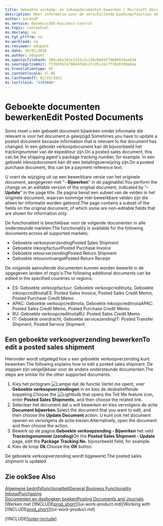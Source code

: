 ```yaml
---
title: Geboekte verkoop- en inkoopdocumenten bewerken | Microsoft Docs
description: Meer informatie over de verschillende boekingsfuncties om inkoopdocumenten te boeken en hoe u geboekte documenten kunt bijwerken.
author: SorenGP
ms.service: dynamics365-business-central
ms.topic: conceptual
ms.devlang: na
ms.tgt_pltfrm: na
ms.workload: na
ms.reviewer: edupont
ms.date: 10/01/2020
ms.author: edupont
ms.openlocfilehash: 206c4ba161e1153c2c15628845579b06929aa939
ms.sourcegitcommit: ff2b55b7e790447e0c1fcd5c2ec7f7610338ebaa
ms.translationtype: HT
ms.contentlocale: nl-BE
ms.lasthandoff: 02/15/2021
ms.locfileid: "5384886"
---
```

# <a name="edit-posted-documents"></a><span data-ttu-id="0a670-103">Geboekte documenten bewerken</span><span class="sxs-lookup"><span data-stu-id="0a670-103">Edit Posted Documents</span></span>

<span data-ttu-id="0a670-104">Soms moet u een geboekt document bijwerken omdat informatie die relevant is voor het document is gewijzigd.</span><span class="sxs-lookup"><span data-stu-id="0a670-104">Sometimes you have to update a posted document because information that is relevant to the document has changed.</span></span> <span data-ttu-id="0a670-105">In een geboekt verkoopdocument kan dit bijvoorbeeld het trackingnummer van de expediteur zijn.</span><span class="sxs-lookup"><span data-stu-id="0a670-105">On a posted sales document, this can be the shipping agent's package tracking number, for example.</span></span> <span data-ttu-id="0a670-106">In een geboekt inkoopdocument kan dit een betalingsverwijzing zijn.</span><span class="sxs-lookup"><span data-stu-id="0a670-106">On a posted purchase document, this can be a payment reference text.</span></span>

<span data-ttu-id="0a670-107">U voert de wijziging uit op een bewerkbare versie van het originele document, aangegeven met "**- Bijwerken**" in de paginatitel.</span><span class="sxs-lookup"><span data-stu-id="0a670-107">You perform the change on an editable version of the original document, indicated by "**- Update**" in the page title.</span></span> <span data-ttu-id="0a670-108">De pagina bevat een subset van de velden in het originele document, waarvan sommige niet-bewerkbare velden zijn die alleen ter informatie worden getoond.</span><span class="sxs-lookup"><span data-stu-id="0a670-108">The page contains a subset of the fields on the original document, of which some are non-editable fields that are shown for information only.</span></span>

<span data-ttu-id="0a670-109">De functionaliteit is beschikbaar voor de volgende documenten in alle ondersteunde markten:</span><span class="sxs-lookup"><span data-stu-id="0a670-109">The functionality is available for the following documents across all supported markets:</span></span>

- <span data-ttu-id="0a670-110">Geboekte verkoopverzending</span><span class="sxs-lookup"><span data-stu-id="0a670-110">Posted Sales Shipment</span></span>
- <span data-ttu-id="0a670-111">Geboekte inkoopfactuur</span><span class="sxs-lookup"><span data-stu-id="0a670-111">Posted Purchase Invoice</span></span>
- <span data-ttu-id="0a670-112">Geboekte retourverzending</span><span class="sxs-lookup"><span data-stu-id="0a670-112">Posted Return Shipment</span></span>
- <span data-ttu-id="0a670-113">Geboekte retourontvangst</span><span class="sxs-lookup"><span data-stu-id="0a670-113">Posted Return Receipt</span></span>

<span data-ttu-id="0a670-114">De volgende aanvullende documenten kunnen worden bewerkt in de opgegeven landen of regio's:</span><span class="sxs-lookup"><span data-stu-id="0a670-114">The following additional documents can be edited in the specified countries or regions:</span></span>

- <span data-ttu-id="0a670-115">ES: Geboekte verkoopfactuur, Geboekte verkoopcreditnota, Geboekte inkoopcreditnota</span><span class="sxs-lookup"><span data-stu-id="0a670-115">ES: Posted Sales Invoice, Posted Sales Credit Memo, Posted Purchase Credit Memo</span></span>
- <span data-ttu-id="0a670-116">APAC: Geboekte verkoopcreditnota, Geboekte inkoopcreditnota</span><span class="sxs-lookup"><span data-stu-id="0a670-116">APAC: Posted Sales Credit Memo, Posted Purchase Credit Memo</span></span>
- <span data-ttu-id="0a670-117">RU: Geboekte verkoopcreditnota</span><span class="sxs-lookup"><span data-stu-id="0a670-117">RU: Posted Sales Credit Memo</span></span>
- <span data-ttu-id="0a670-118">IT: Geboekte overdracht, Geboekte servicezending</span><span class="sxs-lookup"><span data-stu-id="0a670-118">IT: Posted Transfer Shipment, Posted Service Shipment</span></span>

## <a name="to-edit-a-posted-sales-shipment"></a><span data-ttu-id="0a670-119">Een geboekte verkoopverzending bewerken</span><span class="sxs-lookup"><span data-stu-id="0a670-119">To edit a posted sales shipment</span></span>

<span data-ttu-id="0a670-120">Hieronder wordt uitgelegd hoe u een geboekte verkoopverzending kunt bewerken.</span><span class="sxs-lookup"><span data-stu-id="0a670-120">The following explains how to edit a posted sales shipment.</span></span> <span data-ttu-id="0a670-121">De stappen zijn vergelijkbaar voor de andere ondersteunde documenten.</span><span class="sxs-lookup"><span data-stu-id="0a670-121">The steps are similar for the other supported documents.</span></span>

1. <span data-ttu-id="0a670-122">Kies het pictogram ![Lampje dat de functie Vertel me opent](media/ui-search/search_small.png "Vertel me wat u wilt doen"), voer **Geboekte verkoopverzendingen** in en kies de desbetreffende koppeling.</span><span class="sxs-lookup"><span data-stu-id="0a670-122">Choose the ![Lightbulb that opens the Tell Me feature](media/ui-search/search_small.png "Tell me what you want to do") icon, enter **Posted Sales Shipments**, and then choose the related link.</span></span>
2. <span data-ttu-id="0a670-123">Selecteer het document dat u wilt bewerken en kies vervolgens de actie **Document bijwerken**.</span><span class="sxs-lookup"><span data-stu-id="0a670-123">Select the document that you want to edit, and then choose the **Update Document** action.</span></span> <span data-ttu-id="0a670-124">U kunt ook het document openen en vervolgens de actie kiezen.</span><span class="sxs-lookup"><span data-stu-id="0a670-124">Alternatively, open the document and then choose the action.</span></span>
3. <span data-ttu-id="0a670-125">Bewerk op de pagina **Geboekte verkoopzending - Bijwerken** het veld **Traceringsnummer (zending)**</span><span class="sxs-lookup"><span data-stu-id="0a670-125">On the **Posted Sales Shipment - Update** page, edit the **Package Tracking No.**</span></span> <span data-ttu-id="0a670-126">bijvoorbeeld.</span><span class="sxs-lookup"><span data-stu-id="0a670-126">field, for example.</span></span>
4. <span data-ttu-id="0a670-127">Kies de knop **Ok**.</span><span class="sxs-lookup"><span data-stu-id="0a670-127">Choose the **OK** button.</span></span>

<span data-ttu-id="0a670-128">De geboekte verkoopverzending wordt bijgewerkt.</span><span class="sxs-lookup"><span data-stu-id="0a670-128">The posted sales shipment is updated.</span></span>

## <a name="see-also"></a><span data-ttu-id="0a670-129">Zie ook</span><span class="sxs-lookup"><span data-stu-id="0a670-129">See Also</span></span>

[<span data-ttu-id="0a670-130">Algemene bedrijfsfunctionaliteit</span><span class="sxs-lookup"><span data-stu-id="0a670-130">General Business Functionality</span></span>](ui-across-business-areas.md)  
[<span data-ttu-id="0a670-131">Inkoop</span><span class="sxs-lookup"><span data-stu-id="0a670-131">Purchasing</span></span>](purchasing-manage-purchasing.md)  
[<span data-ttu-id="0a670-132">Documenten en dagboeken boeken</span><span class="sxs-lookup"><span data-stu-id="0a670-132">Posting Documents and Journals</span></span>](ui-post-documents-journals.md)  
<span data-ttu-id="0a670-133">[Werken met [!INCLUDE[prod_short](includes/prod_short.md)]](ui-work-product.md)</span><span class="sxs-lookup"><span data-stu-id="0a670-133">[Working with [!INCLUDE[prod_short](includes/prod_short.md)]](ui-work-product.md)</span></span>  


[!INCLUDE[footer-include](includes/footer-banner.md)]